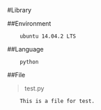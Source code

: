 #Library

##Environment

```
	ubuntu 14.04.2 LTS
```

##Language

```
	python
```

##File

> test.py

```
	This is a file for test.
```
